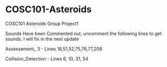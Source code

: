 # COSC101-Asteroids
COSC101 Asteroids Group Project1

Sounds Have been Commented out, uncomment the following lines to get sounds. I will fix in the next update

Assessement_ 3 - Lines 18,51,52,75,76,77,208 <br />

Collision_Detection - Lines 6, 10, 31, 54


